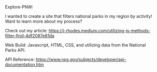 Explore-PNW: 

I wanted to create a site that filters national parks in my region by activity! Want to learn more about my process? 

Check out my article: 
https://j-rhodes.medium.com/utilizing-js-methods-filter-find-4df2087e81da

Web Build: Javascript, HTML, CSS, and  utilizing data from the National Parks API. 

API Reference: https://www.nps.gov/subjects/developer/api-documentation.htm
